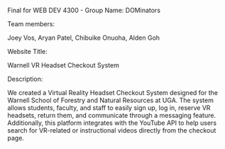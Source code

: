 Final for WEB DEV 4300 - Group Name: DOMinators

Team members: 

Joey Vos, Aryan Patel, Chibuike Onuoha, Alden Goh

Website Title: 

Warnell VR Headset Checkout System

Description: 

We created a Virtual Reality Headset Checkout System designed for the Warnell School of Forestry and Natural Resources at UGA. The system allows students, faculty, and staff to easily sign up, log in, reserve VR headsets, return them, and communicate through a messaging feature. Additionally, this platform integrates with the YouTube API to help users search for VR-related or instructional videos directly from the checkout page.


